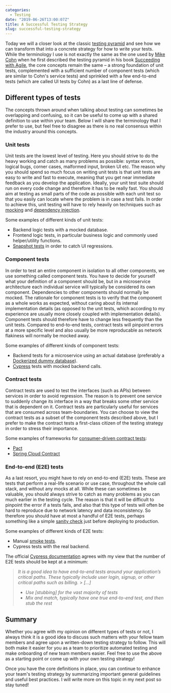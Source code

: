 ```yaml
---
categories:
  - Testing
date: "2019-06-26T13:00:07Z"
title: A Successful Testing Strategy
slug: successful-testing-strategy
---
```


Today we will a closer look at the classic [testing pyramid](https://www.mountaingoatsoftware.com/blog/the-forgotten-layer-of-the-test-automation-pyramid) and see how we can transform that into a concrete strategy for how to write your tests. While the terminology I use is not exactly the same as the one used by [Mike Cohn](https://en.wikipedia.org/wiki/Mike_Cohn) when he first described the testing pyramid in his book [Succeeding with Agile](https://www.mountaingoatsoftware.com/books/succeeding-with-agile-software-development-using-scrum), the core concepts remain the same – a strong foundation of unit tests, complemented with a sufficient number of component tests (which are similar to Cohn's service tests) and sprinkled with a few end-to-end tests (which are called UI tests by Cohn) as a last line of defense.

## Different types of tests

The concepts thrown around when talking about testing can sometimes be overlapping and confusing, so it can be useful to come up with a shared definition to use within your team. Below I will share the terminology that I prefer to use, but feel free to disagree as there is no real consensus within the industry around this concepts.

### Unit tests

Unit tests are the lowest level of testing. Here you should strive to do the heavy working and catch as many problems as possible: syntax errors, logical bugs, corner cases, malformed input, broken UI etc. The reason why you should spend so much focus on writing unit tests is that unit tests are easy to write and fast to execute, meaning that you get near immediate feedback as you develop the application. Ideally, your unit test suite should run on every code change and therefore it has to be really fast. You should aim at testing as small parts of the code as possible with each unit test so that you easily can locate where the problem is in case a test fails. In order to achieve this, unit testing will have to rely heavily on techniques such as [mocking](http://wiki.c2.com/?MockObject) and [dependency injection](https://en.wikipedia.org/wiki/Dependency_injection).

Some examples of different kinds of unit tests:

- Backend logic tests with a mocked database.
- Frontend logic tests, in particular business logic and commonly used helper/utility functions.
- [Snapshot tests](https://jestjs.io/docs/en/snapshot-testing) in order to catch UI regressions.

### Component tests

In order to test an entire component in isolation to all other components, we use something called component tests. You have to decide for yourself what your definition of a component should be, but in a microservice architecture each individual service will typically be considered its own component. Dependencies to other components should normally be mocked. The rationale for component tests is to verify that the component as a whole works as expected, without caring about its internal implementation details (as opposed to the unit tests, which according to my experience are usually more closely coupled with implementation details). Component tests should therefore have to change less frequently than the unit tests. Compared to end-to-end tests, contract tests will pinpoint errors at a more specific level and also usually be more reproducable as network flakiness will normally be mocked away.

Some examples of different kinds of component tests:

- Backend tests for a microservice using an actual database (preferably a [Dockerized dummy database](../dockerized-db-tests)).
- [Cypress](https://www.cypress.io/) tests with mocked backend calls.

### Contract tests

Contract tests are used to test the interfaces (such as APIs) between services in order to avoid regression. The reason is to prevent one service to suddenly change its interface in a way that breaks some other service that is dependent on it. Contract tests are particularly useful for services that are consumed across team-boundaries. You can choose to view the contract tests as a subset of the component tests described above, but I prefer to make the contract tests a first-class citizen of the testing strategy in order to stress their importance.

Some examples of frameworks for [consumer-driven contract tests](https://reflectoring.io/7-reasons-for-consumer-driven-contracts/):

- [Pact](https://docs.pact.io/)
- [Spring Cloud Contract](https://spring.io/projects/spring-cloud-contract)

### End-to-end (E2E) tests

As a last resort, you might have to rely on end-to-end (E2E) tests. These are tests that perform a real-life scenario or use case, throughout the whole call stack, and without any mocks at all. While these can sometimes be valuable, you should always strive to catch as many problems as you can much earlier in the testing cycle. The reason is that it will be difficult to pinpoint the error if a tests fails, and also that this type of tests will often be hard to reproduce due to network latency and data inconsistency. So therefore you should have at most a handful of E2E tests, perhaps something like a simple [sanity check](https://en.wikipedia.org/wiki/Sanity_check#Software_development) just before deploying to production.

Some examples of different kinds of E2E tests:

- Manual [smoke tests](<https://en.wikipedia.org/wiki/Smoke_testing_(software)>).
- Cypress tests with the real backend.

The official [Cypress documentation](https://docs.cypress.io/guides/guides/network-requests.html#Testing-Strategies) agrees with my view that the number of E2E tests should be kept at a minimum:

> _It is a good idea to have end-to-end tests around your application’s critical paths. These typically include user login, signup, or other critical paths such as billing._ > _[...]_
>
> - _Use [stubbing] for the vast majority of tests_
> - _Mix and match, typically have one true end-to-end test, and then stub the rest_

## Summary

Whether you agree with my opinion on different types of tests or not, I always think it is a good idea to discuss such matters with your fellow team members and agree upon a written-down testing strategy to follow. This will both make it easier for you as a team to prioritize automated testing and make onboarding of new team members easier. Feel free to use the above as a starting point or come up with your own testing strategy!

Once you have the core definitions in place, you can continue to enhance your team's testing strategy by summarizing important general guidelines and useful best practices. I will write more on this topic in my next post so stay tuned!
